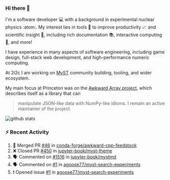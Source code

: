 ### Hi there 👋 

I'm a software developer 💻 with a background in experimental nuclear physics :atom:. My interest lies in tools :wrench: to improve productivity :chart_with_upwards_trend: and scientific insight :telescope:, including rich documentation 📚, interactive computing 🧮, and more! 

I have experience in many aspects of software engineering, including game design, full-stack web development, and high-performance numeric computing. 

At 2i2c I am working on [MyST](https://github.com/jupyter-book/mystmd) community building, tooling, and wider ecosystem. 

My main focus at Princeton was on the [Awkward Array project](awkward-array.org/), which describes itself as a library that can 
> manipulate JSON-like data with NumPy-like idioms. I remain an active maintainer of the project. 

![github stats](https://github-readme-stats.vercel.app/api?username=agoose77&show_icons=true&hide_rank=true&hide_title=true&bg_color=30,e76445,904e95&text_color=efe3ec&icon_color=efe3ec)
<!--
**agoose77/agoose77** is a ✨ _special_ ✨ repository because its `README.md` (this file) appears on your GitHub profile.

Here are some ideas to get you started:

- 🔭 I’m currently working on ...
- 🌱 I’m currently learning ...
- 👯 I’m looking to collaborate on ...
- 🤔 I’m looking for help with ...
- 💬 Ask me about ...
- 📫 How to reach me: ...
- 😄 Pronouns: ...
- ⚡ Fun fact: ...
-->

### :zap: Recent Activity

<!--START_SECTION:activity-->
1. 🎉 Merged PR [#46](https://github.com/conda-forge/awkward-cpp-feedstock/pull/46) in [conda-forge/awkward-cpp-feedstock](https://github.com/conda-forge/awkward-cpp-feedstock)
2. ❌ Closed PR [#450](https://github.com/jupyter-book/myst-theme/pull/450) in [jupyter-book/myst-theme](https://github.com/jupyter-book/myst-theme)
3. 🗣 Commented on [#1516](https://github.com/jupyter-book/mystmd/pull/1516#issuecomment-2334791330) in [jupyter-book/mystmd](https://github.com/jupyter-book/mystmd)
4. 🗣 Commented on [#1](https://github.com/agoose77/myst-search-experiments/issues/1#issuecomment-2334041481) in [agoose77/myst-search-experiments](https://github.com/agoose77/myst-search-experiments)
5. ❗ Opened issue [#1](https://github.com/agoose77/myst-search-experiments/issues/1) in [agoose77/myst-search-experiments](https://github.com/agoose77/myst-search-experiments)
<!--END_SECTION:activity-->
